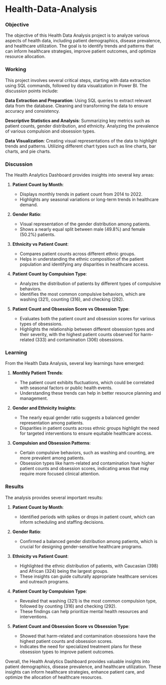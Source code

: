 # Health-Data-Analysis

### Objective
The objective of this Health Data Analysis project is to analyze various aspects of health data, including patient demographics, disease prevalence, and healthcare utilization. The goal is to identify trends and patterns that can inform healthcare strategies, improve patient outcomes, and optimize resource allocation.

### Working
This project involves several critical steps, starting with data extraction using SQL commands, followed by data visualization in Power BI. 
The discussion points include:

**Data Extraction and Preparation**:
Using SQL queries to extract relevant data from the database.
Cleaning and transforming the data to ensure accuracy and consistency.

**Descriptive Statistics and Analysis**:
Summarizing key metrics such as patient counts, gender distribution, and ethnicity.
Analyzing the prevalence of various compulsion and obsession types.

**Data Visualization**:
Creating visual representations of the data to highlight trends and patterns.
Utilizing different chart types such as line charts, bar charts, and pie charts.

### Discussion
The Health Analytics Dashboard provides insights into several key areas:

1. **Patient Count by Month**:
   - Displays monthly trends in patient count from 2014 to 2022.
   - Highlights any seasonal variations or long-term trends in healthcare demand.

2. **Gender Ratio**:
   - Visual representation of the gender distribution among patients.
   - Shows a nearly equal split between male (49.8%) and female (50.2%) patients.

3. **Ethnicity vs Patient Count**:
   - Compares patient counts across different ethnic groups.
   - Helps in understanding the ethnic composition of the patient population and identifying any disparities in healthcare access.

4. **Patient Count by Compulsion Type**:
   - Analyzes the distribution of patients by different types of compulsive behaviors.
   - Identifies the most common compulsive behaviors, which are washing (321), counting (316), and checking (292).

5. **Patient Count and Obsession Score vs Obsession Type**:
   - Evaluates both the patient count and obsession scores for various types of obsessions.
   - Highlights the relationship between different obsession types and their severity, with the highest patient counts observed for harm-related (333) and contamination (306) obsessions.

### Learning
From the Health Data Analysis, several key learnings have emerged:

1. **Monthly Patient Trends**:
   - The patient count exhibits fluctuations, which could be correlated with seasonal factors or public health events.
   - Understanding these trends can help in better resource planning and management.

2. **Gender and Ethnicity Insights**:
   - The nearly equal gender ratio suggests a balanced gender representation among patients.
   - Disparities in patient counts across ethnic groups highlight the need for targeted interventions to ensure equitable healthcare access.

3. **Compulsion and Obsession Patterns**:
   - Certain compulsive behaviors, such as washing and counting, are more prevalent among patients.
   - Obsession types like harm-related and contamination have higher patient counts and obsession scores, indicating areas that may require more focused clinical attention.

### Results
The analysis provides several important results:

1. **Patient Count by Month**:
   - Identified periods with spikes or drops in patient count, which can inform scheduling and staffing decisions.

2. **Gender Ratio**:
   - Confirmed a balanced gender distribution among patients, which is crucial for designing gender-sensitive healthcare programs.

3. **Ethnicity vs Patient Count**:
   - Highlighted the ethnic distribution of patients, with Caucasian (398) and African (324) being the largest groups.
   - These insights can guide culturally appropriate healthcare services and outreach programs.

4. **Patient Count by Compulsion Type**:
   - Revealed that washing (321) is the most common compulsion type, followed by counting (316) and checking (292).
   - These findings can help prioritize mental health resources and interventions.

5. **Patient Count and Obsession Score vs Obsession Type**:
   - Showed that harm-related and contamination obsessions have the highest patient counts and obsession scores.
   - Indicates the need for specialized treatment plans for these obsession types to improve patient outcomes.

Overall, the Health Analytics Dashboard provides valuable insights into patient demographics, disease prevalence, and healthcare utilization. These insights can inform healthcare strategies, enhance patient care, and optimize the allocation of healthcare resources.

